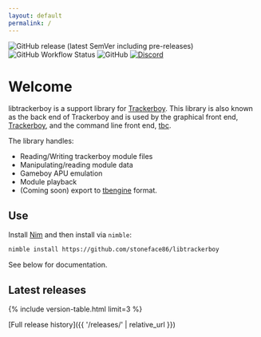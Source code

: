 ```yaml
---
layout: default
permalink: /
---
```


![GitHub release (latest SemVer including pre-releases)](https://img.shields.io/github/v/release/stoneface86/libtrackerboy?include_prereleases)
![GitHub Workflow Status](https://img.shields.io/github/workflow/status/stoneface86/libtrackerboy/build)
![GitHub](https://img.shields.io/github/license/stoneface86/libtrackerboy)
[![Discord](https://img.shields.io/discord/770034905231917066?svg=true)](https://discord.gg/m6wcAK3)

# Welcome

libtrackerboy is a support library for [Trackerboy][trackerboy-repo-link].
This library is also known as the back end of Trackerboy and is used by the
graphical front end, [Trackerboy][trackerboy-repo-link], and the command line
front end, [tbc][tbc-repo-link].

The library handles:
 * Reading/Writing trackerboy module files
 * Manipulating/reading module data
 * Gameboy APU emulation
 * Module playback
 * (Coming soon) export to [tbengine](https://github.com/stoneface86/tbengine) format.

## Use

Install [Nim](https://nim-lang.org/install.html) and then install via `nimble`:
```sh
nimble install https://github.com/stoneface86/libtrackerboy
```

See below for documentation.

## Latest releases

{% include version-table.html limit=3 %}

[Full release history]({{ '/releases/' | relative_url }})

[trackerboy-repo-link]: https://github.com/stoneface86/trackerboy
[tbc-repo-link]: https://github.com/stoneface86/tbc
